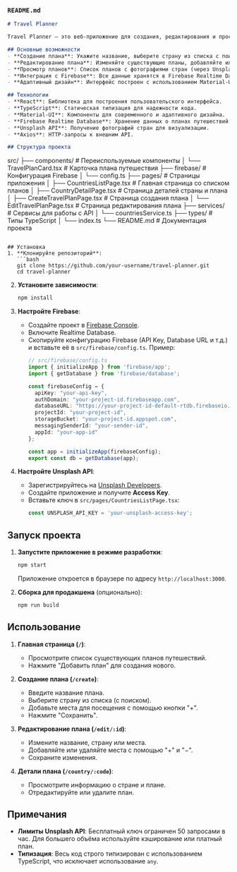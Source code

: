 ### `README.md`

```markdown
# Travel Planner

Travel Planner — это веб-приложение для создания, редактирования и просмотра планов путешествий. Пользователи могут выбирать страну из списка, добавлять места для посещения и управлять своими планами с помощью удобного интерфейса.

## Основные возможности
- **Создание плана**: Укажите название, выберите страну из списка с поиском и добавьте места для посещения.
- **Редактирование плана**: Изменяйте существующие планы, добавляйте или удаляйте места.
- **Просмотр планов**: Список планов с фотографиями стран (через Unsplash API) и детальная информация о каждом плане.
- **Интеграция с Firebase**: Все данные хранятся в Firebase Realtime Database.
- **Адаптивный дизайн**: Интерфейс построен с использованием Material-UI.

## Технологии
- **React**: Библиотека для построения пользовательского интерфейса.
- **TypeScript**: Статическая типизация для надежности кода.
- **Material-UI**: Компоненты для современного и адаптивного дизайна.
- **Firebase Realtime Database**: Хранение данных о планах путешествий.
- **Unsplash API**: Получение фотографий стран для визуализации.
- **Axios**: HTTP-запросы к внешним API.

## Структура проекта
```
src/
├── components/           # Переиспользуемые компоненты
│   └── TravelPlanCard.tsx # Карточка плана путешествия
├── firebase/            # Конфигурация Firebase
│   └── config.ts
├── pages/               # Страницы приложения
│   ├── CountriesListPage.tsx    # Главная страница со списком планов
│   ├── CountryDetailPage.tsx    # Страница деталей страны и плана
│   ├── CreateTravelPlanPage.tsx # Страница создания плана
│   └── EditTravelPlanPage.tsx   # Страница редактирования плана
├── services/            # Сервисы для работы с API
│   └── countriesService.ts
├── types/               # Типы TypeScript
│   └── index.ts
└── README.md            # Документация проекта
```

## Установка
1. **Клонируйте репозиторий**:
   ```bash
   git clone https://github.com/your-username/travel-planner.git
   cd travel-planner
   ```

2. **Установите зависимости**:
   ```bash
   npm install
   ```

3. **Настройте Firebase**:
   - Создайте проект в [Firebase Console](https://console.firebase.google.com/).
   - Включите Realtime Database.
   - Скопируйте конфигурацию Firebase (API Key, Database URL и т.д.) и вставьте её в `src/firebase/config.ts`. Пример:
     ```typescript
     // src/firebase/config.ts
     import { initializeApp } from 'firebase/app';
     import { getDatabase } from 'firebase/database';

     const firebaseConfig = {
       apiKey: "your-api-key",
       authDomain: "your-project-id.firebaseapp.com",
       databaseURL: "https://your-project-id-default-rtdb.firebaseio.com",
       projectId: "your-project-id",
       storageBucket: "your-project-id.appspot.com",
       messagingSenderId: "your-sender-id",
       appId: "your-app-id"
     };

     const app = initializeApp(firebaseConfig);
     export const db = getDatabase(app);
     ```

4. **Настройте Unsplash API**:
   - Зарегистрируйтесь на [Unsplash Developers](https://unsplash.com/developers).
   - Создайте приложение и получите **Access Key**.
   - Вставьте ключ в `src/pages/CountriesListPage.tsx`:
     ```typescript
     const UNSPLASH_API_KEY = 'your-unsplash-access-key';
     ```

## Запуск проекта
1. **Запустите приложение в режиме разработки**:
   ```bash
   npm start
   ```
   Приложение откроется в браузере по адресу `http://localhost:3000`.

2. **Сборка для продакшена** (опционально):
   ```bash
   npm run build
   ```

## Использование
1. **Главная страница (`/`)**:
   - Просмотрите список существующих планов путешествий.
   - Нажмите "Добавить план" для создания нового.

2. **Создание плана (`/create`)**:
   - Введите название плана.
   - Выберите страну из списка (с поиском).
   - Добавьте места для посещения с помощью кнопки "+".
   - Нажмите "Сохранить".

3. **Редактирование плана (`/edit/:id`)**:
   - Измените название, страну или места.
   - Добавляйте или удаляйте места с помощью "+" и "−".
   - Сохраните изменения.

4. **Детали плана (`/country/:code`)**:
   - Просмотрите информацию о стране и плане.
   - Отредактируйте или удалите план.

## Примечания
- **Лимиты Unsplash API**: Бесплатный ключ ограничен 50 запросами в час. Для большего объёма используйте кэширование или платный план.
- **Типизация**: Весь код строго типизирован с использованием TypeScript, что исключает использование `any`.
